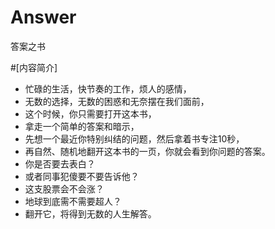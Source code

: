 # Answer
答案之书

#[内容简介]
    
 * 忙碌的生活，快节奏的工作，烦人的感情，
 * 无数的选择，无数的困惑和无奈摆在我们面前，
 * 这个时候，你只需要打开这本书，
 * 拿走一个简单的答案和暗示，
 * 先想一个最近你特别纠结的问题，然后拿着书专注10秒，
 * 再自然、随机地翻开这本书的一页，你就会看到你问题的答案。
 * 你是否要去表白？
 * 或者同事犯傻要不要告诉他？
 * 这支股票会不会涨？
 * 地球到底需不需要超人？
 * 翻开它，将得到无数的人生解答。